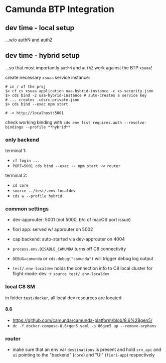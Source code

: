 # Camunda BTP Integration

## dev time - local setup

...w/o authN and authZ

## dev time - hybrid setup

...so that most importantly `authN` and `authZ` work against the BTP `xsuaa`!

create necessary `xsuaa` service instance:

```shell
# in / of the proj
$> cf cs xsuaa application uaa-hybrid-instance -c xs-security.json
$> cds bind -2 uaa-hybrid-instance # auto-creates a service key
# ... creates .cdsrc-private.json
$> cds bind --exec npm start

# -> http://localhost:5001
```

check working binding with `cds env list requires.auth --resolve-bindings --profile **hybrid**`

### only backend

terminal 1: 

- `cf login ...`
- `PORT=5001 cds bind --exec -- npm start -w router`

terminal 2:

- `cd core`
- `source ../test/.env-localdev`
- `cds w --profile hybrid`

### common settings

- dev-approuter: 5001 (not 5000, b/c of macOS port issue)
- fiori app: served w/ approuter on 5002
- cap backend: auto-started via dev-approuter on 4004

- `process.env.DISABLE_CAMUNDA` turns off C8 connectivity
- `DEBUG=camunda` or `cds.debug("camunda")` will trigger debug log output

- `test/.env-localdev` holds the connection info to C8 local cluster for flight-mode-dev &rarr; `source test/.env-localdev`

### local C8 SM

in folder `test/docker`, all local dev resources are located

#### 8.6

- https://github.com/camunda/camunda-platform/blob/8.6%2Bgen5/
- `dc -f docker-compose-8.6+gen5.yaml -p 86gen5 up --remove-orphans`

### router

- make sure that an env var `destinations` is present and hold `srv_api` and `ui` pointing to the "backend" (`core`) and "UI" (`fiori-app`) respectively
